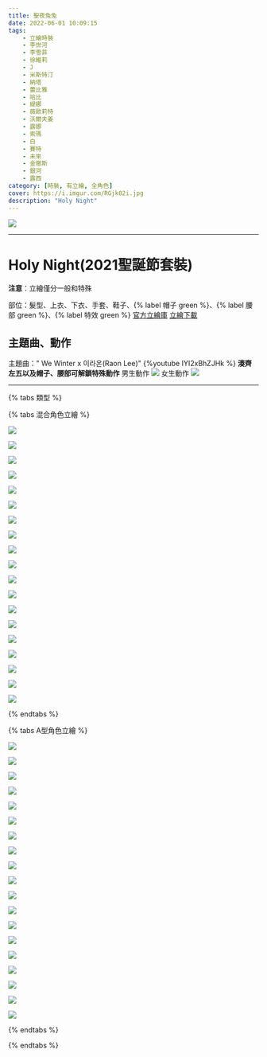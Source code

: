 ```yaml
---
title: 聖夜兔兔
date: 2022-06-01 10:09:15
tags:
    - 立繪時裝
    - 李世河
    - 李雪菲
    - 徐維莉
    - J
    - 米斯特汀
    - 納塔
    - 蕾比雅
    - 哈比
    - 緹娜
    - 薇歐莉特
    - 沃爾夫姜
    - 露娜
    - 索瑪
    - 白
    - 賽特
    - 未來
    - 金徹斯
    - 銀河
    - 露西
category: [時裝, 有立繪, 全角色]
cover: https://i.imgur.com/RGjk02i.jpg
description: "Holy Night"
---
```


![](https://i.imgur.com/RGjk02i.jpg)

---
# Holy Night(2021聖誕節套裝)

**注意**：立繪僅分一般和特殊


部位：髮型、上衣、下衣、手套、鞋子、{% label 帽子 green %}、{% label 腰部 green %}、{% label 特效 green %}
[官方立繪庫](https://closers.nexon.com/Pds/FanSiteKit)
[立繪下載](https://closers.vod.nexoncdn.co.kr/site/fansitekit/Closers_FansiteKit_holynight_schaq.zip)

## 主題曲、動作
主題曲：" We Winter x 이라온(Raon Lee)" 
{%youtube IYI2xBhZJHk %}
**湊齊左五以及帽子、腰部可解鎖特殊動作**
男生動作
![](https://i.imgur.com/70L7nbR.gif)
女生動作
![](https://i.imgur.com/lSZekXn.gif)


---

{% tabs 類型 %}
<!-- tab 普通立繪-->
{% tabs 混合角色立繪 %}
<!-- tab 李世河(Seha)-->
![](https://i.imgur.com/dNrFv0z.jpg)
<!-- endtab -->
<!-- tab 李雪菲(Seulbi)-->
![](https://i.imgur.com/pOUn6R3.jpg)
<!-- endtab -->
<!-- tab 徐維莉(Yuri)-->
![](https://i.imgur.com/nMiQJqy.jpg)
<!-- endtab -->
<!-- tab J-->
![](https://i.imgur.com/lUVJs2I.jpg)
<!-- endtab -->
<!-- tab 米斯特汀(Tein)-->
![](https://i.imgur.com/SDHZY9s.jpg)
<!-- endtab -->
<!-- tab 納塔(Nata)-->
![](https://i.imgur.com/n1J2omA.jpg)
<!-- endtab -->
<!-- tab 蕾比雅(Levia)-->
![](https://i.imgur.com/ZPoFsMy.jpg)
<!-- endtab -->
<!-- tab 哈比(Harpy)-->
![](https://i.imgur.com/asjEMGc.jpg)
<!-- endtab -->
<!-- tab 緹娜(Tina)-->
![](https://i.imgur.com/zYOksLh.jpg)
<!-- endtab -->
<!-- tab 薇歐莉特(Violet)-->
![](https://i.imgur.com/g5EP5rB.jpg)
<!-- endtab -->
<!-- tab 沃爾夫姜(Wolfgang)-->
![](https://i.imgur.com/fsDVq4W.jpg)
<!-- endtab -->
<!-- tab 露娜(Luna)-->
![](https://i.imgur.com/2XsO8Cc.jpg)
<!-- endtab -->
<!-- tab 索瑪(Soma)-->
![](https://i.imgur.com/it4mUqd.jpg)
<!-- endtab -->
<!-- tab 白(Bai)-->
![](https://i.imgur.com/aDsQQsG.jpg)
<!-- endtab -->
<!-- tab 賽特(Seth)-->
![](https://i.imgur.com/iz6Lva6.jpg)
<!-- endtab -->
<!-- tab 未來(Mirae)-->
![](https://i.imgur.com/euRpu3M.jpg)
<!-- endtab -->
<!-- tab 徹斯(Chulsoo)-->
![](https://i.imgur.com/nYgs0BQ.jpg)
<!-- endtab -->
<!-- tab 銀河(Eunha)-->
![](https://i.imgur.com/m4Tr86m.jpg)
<!-- endtab -->
<!-- tab 露西(Lucy)-->
![](https://i.imgur.com/JXLeOkY.jpg)
<!-- endtab -->
{% endtabs %}
<!-- endtab -->

<!-- tab 混合立繪 -->
{% tabs A型角色立繪 %}
<!-- tab 李世河(Seha)-->
![](https://i.imgur.com/zIYTy8g.jpg)
<!-- endtab -->
<!-- tab 李雪菲(Seulbi)-->
![](https://i.imgur.com/rFWvYlv.jpg)
<!-- endtab -->
<!-- tab 徐維莉(Yuri)-->
![](https://i.imgur.com/6YKir2d.jpg)
<!-- endtab -->
<!-- tab J-->
![](https://i.imgur.com/YrmagCA.jpg)
<!-- endtab -->
<!-- tab 米斯特汀(Tein)-->
![](https://i.imgur.com/LqYDMRc.jpg)
<!-- endtab -->
<!-- tab 納塔(Nata)-->
![](https://i.imgur.com/vOoAaSk.jpg)
<!-- endtab -->
<!-- tab 蕾比雅(Levia)-->
![](https://i.imgur.com/nawHCHe.jpg)
<!-- endtab -->
<!-- tab 哈比(Harpy)-->
![](https://i.imgur.com/ZEytW0c.jpg)
<!-- endtab -->
<!-- tab 緹娜(Tina)-->
![](https://i.imgur.com/SfJh8RW.jpg)
<!-- endtab -->
<!-- tab 薇歐莉特(Violet)-->
![](https://i.imgur.com/YSI9BCt.jpg)
<!-- endtab -->
<!-- tab 沃爾夫姜(Wolfgang)-->
![](https://i.imgur.com/ldc8ZU2.jpg)
<!-- endtab -->
<!-- tab 露娜(Luna)-->
![](https://i.imgur.com/bYa0K59.jpg)
<!-- endtab -->
<!-- tab 索瑪(Soma)-->
![](https://i.imgur.com/YS2qU0g.jpg)
<!-- endtab -->
<!-- tab 白(Bai)-->
![](https://i.imgur.com/Vi55Lqp.jpg)
<!-- endtab -->
<!-- tab 賽特(Seth)-->
![](https://i.imgur.com/MTlCJMY.jpg)
<!-- endtab -->
<!-- tab 未來(Mirae)-->
![](https://i.imgur.com/TUjVKPc.jpg)
<!-- endtab -->
<!-- tab 徹斯(Chulsoo)-->
![](https://i.imgur.com/GeY3pU9.jpg)
<!-- endtab -->
<!-- tab 銀河(Eunha)-->
![](https://i.imgur.com/LqxsdeE.jpg)
<!-- endtab -->
<!-- tab 露西(Lucy)-->
![](https://i.imgur.com/xwi5dky.jpg)
<!-- endtab -->
{% endtabs %}
<!-- endtab -->

{% endtabs %}
